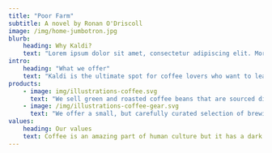 ```yaml
---
title: "Poor Farm"
subtitle: A novel by Ronan O'Driscoll
image: /img/home-jumbotron.jpg
blurb:
    heading: Why Kaldi?
    text: "Lorem ipsum dolor sit amet, consectetur adipiscing elit. Morbi mollis condimentum fermentum. Cras faucibus egestas auctor. Curabitur gravida ullamcorper ante, eu tincidunt neque bibendum pharetra. Fusce vitae eleifend ipsum, eget aliquam lectus. Donec pharetra, est sit amet sagittis fermentum, dui tellus sagittis neque, sed auctor nibh est et nisl. Nam varius arcu non posuere laoreet. Morbi maximus luctus purus in pretium."
intro:
    heading: "What we offer"
    text: "Kaldi is the ultimate spot for coffee lovers who want to learn about their java’s origin and support the farmers that grew it. We take coffee production, roasting and brewing seriously and we’re glad to pass that knowledge to anyone."
products:
    - image: img/illustrations-coffee.svg
      text: "We sell green and roasted coffee beans that are sourced directly from independent farmers and farm cooperatives. We’re proud to offer a variety of coffee beans grown with great care for the environment and local communities. Check our post or contact us directly for current availability."
    - image: /img/illustrations-coffee-gear.svg
      text: "We offer a small, but carefully curated selection of brewing gear and tools for every taste and experience level. No matter if you roast your own beans or just bought your first french press, you’ll find a gadget to fall in love with in our shop."
values:
    heading: Our values
    text: Coffee is an amazing part of human culture but it has a dark side too – one of colonialism and mindless abuse of natural resources and human lives. We want to turn this around and return the coffee trade to the drink’s exhilarating, empowering and unifying nature.
---
```


